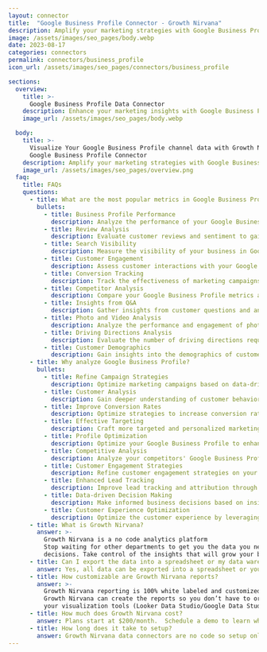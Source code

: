 ```yaml
---
layout: connector
title:  "Google Business Profile Connector - Growth Nirvana"
description: Amplify your marketing strategies with Google Business Profile integration, gaining actionable insights from data analysis.
image: /assets/images/seo_pages/body.webp
date: 2023-08-17
categories: connectors
permalink: connectors/business_profile
icon_url: /assets/images/seo_pages/connectors/business_profile

sections:
  overview:
    title: >-
      Google Business Profile Data Connector
    description: Enhance your marketing insights with Google Business Profile integration. Access valuable data to shape campaign strategies, lead analysis, and operational excellence.
    image_url: /assets/images/seo_pages/body.webp

  body:
    title: >-
      Visualize Your Google Business Profile channel data with Growth Nirvana's
      Google Business Profile Connector
    description: Amplify your marketing strategies with Google Business Profile integration, gaining actionable insights from data analysis.
    image_url: /assets/images/seo_pages/overview.png
  faq:
    title: FAQs
    questions:
      - title: What are the most popular metrics in Google Business Profile to analyze?
        bullets:
          - title: Business Profile Performance
            description: Analyze the performance of your Google Business Profile, including views, clicks, and conversions.
          - title: Review Analysis
            description: Evaluate customer reviews and sentiment to gain insights into customer satisfaction and preferences.
          - title: Search Visibility
            description: Measure the visibility of your business in Google search results and track improvements over time.
          - title: Customer Engagement
            description: Assess customer interactions with your Google Business Profile, including calls, messages, and website visits.
          - title: Conversion Tracking
            description: Track the effectiveness of marketing campaigns in driving conversions through your Google Business Profile.
          - title: Competitor Analysis
            description: Compare your Google Business Profile metrics against your competitors to identify strengths and opportunities for growth.
          - title: Insights from Q&A
            description: Gather insights from customer questions and answers on your Google Business Profile.
          - title: Photo and Video Analysis
            description: Analyze the performance and engagement of photos and videos uploaded to your Google Business Profile.
          - title: Driving Directions Analysis
            description: Evaluate the number of driving directions requests and track changes over time.
          - title: Customer Demographics
            description: Gain insights into the demographics of customers who interact with your Google Business Profile.
      - title: Why analyze Google Business Profile?
        bullets:
          - title: Refine Campaign Strategies
            description: Optimize marketing campaigns based on data-driven insights from your Google Business Profile.
          - title: Customer Analysis
            description: Gain deeper understanding of customer behavior, preferences, and feedback through your Google Business Profile.
          - title: Improve Conversion Rates
            description: Optimize strategies to increase conversion rates from interactions with your Google Business Profile.
          - title: Effective Targeting
            description: Craft more targeted and personalized marketing campaigns based on insights from your Google Business Profile.
          - title: Profile Optimization
            description: Optimize your Google Business Profile to enhance engagement, visibility, and conversions.
          - title: Competitive Analysis
            description: Analyze your competitors' Google Business Profiles to identify opportunities for differentiation and improvement.
          - title: Customer Engagement Strategies
            description: Refine customer engagement strategies on your Google Business Profile to drive meaningful interactions and conversions.
          - title: Enhanced Lead Tracking
            description: Improve lead tracking and attribution through integration with your Google Business Profile.
          - title: Data-driven Decision Making
            description: Make informed business decisions based on insights from your Google Business Profile.
          - title: Customer Experience Optimization
            description: Optimize the customer experience by leveraging insights from your Google Business Profile.
      - title: What is Growth Nirvana?
        answer: >-
          Growth Nirvana is a no code analytics platform 
          Stop waiting for other departments to get you the data you need to make critical business 
          decisions. Take control of the insights that will grow your business.
      - title: Can I export the data into a spreadsheet or my data warehouse?
        answer: Yes, all data can be exported into a spreadsheet or your data warehouse (Google BigQuery, AWS, Snowflake, Azure, etc)
      - title: How customizable are Growth Nirvana reports?
        answer: >-
          Growth Nirvana reporting is 100% white labeled and customized to your specifications.
          Growth Nirvana can create the reports so you don’t have to or you can connect
          your visualization tools (Looker Data Studio/Google Data Studio, Tableau, PowerBI, etc) to Growth Nirvana.
      - title: How much does Growth Nirvana cost?
        answer: Plans start at $200/month.  Schedule a demo to learn what plan is best for you.
      - title: How long does it take to setup?
        answer: Growth Nirvana data connectors are no code so setup only requires a few clicks.
---
```


